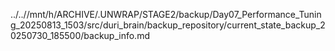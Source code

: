 ../..//mnt/h/ARCHIVE/.UNWRAP/STAGE2/backup/Day07_Performance_Tuning_20250813_1503/src/duri_brain/backup_repository/current_state_backup_20250730_185500/backup_info.md